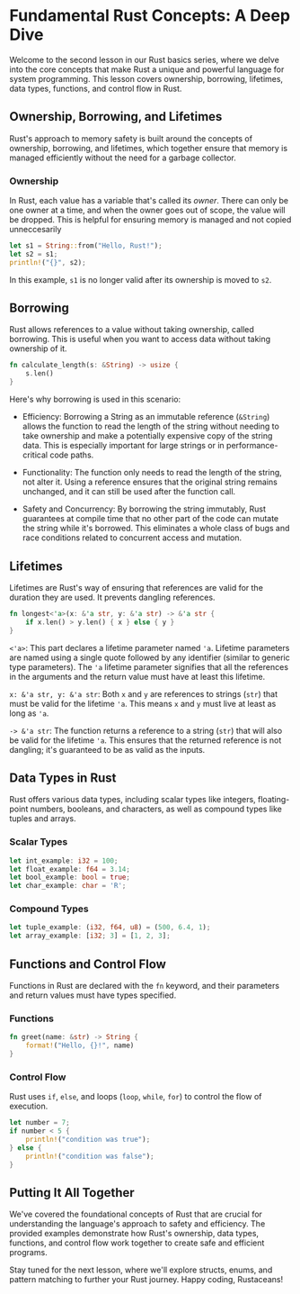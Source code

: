 # Fundamental Rust Concepts: A Deep Dive

Welcome to the second lesson in our Rust basics series, where we delve into the core concepts that make Rust a unique and powerful language for system programming. This lesson covers ownership, borrowing, lifetimes, data types, functions, and control flow in Rust.

## Ownership, Borrowing, and Lifetimes

Rust's approach to memory safety is built around the concepts of ownership, borrowing, and lifetimes, which together ensure that memory is managed efficiently without the need for a garbage collector.

### Ownership

In Rust, each value has a variable that's called its *owner*. There can only be one owner at a time, and when the owner goes out of scope, the value will be dropped. This is helpful for ensuring memory is managed and not copied unneccesarily

```rust
let s1 = String::from("Hello, Rust!");
let s2 = s1;
println!("{}", s2);
```

In this example, `s1` is no longer valid after its ownership is moved to `s2`.

## Borrowing

Rust allows references to a value without taking ownership, called borrowing. This is useful when you want to access data without taking ownership of it.

```rust
fn calculate_length(s: &String) -> usize {
    s.len()
}
```

Here's why borrowing is used in this scenario:

* Efficiency: Borrowing a String as an immutable reference (`&String`) allows the function to read the length of the string without needing to take ownership and make a potentially expensive copy of the string data. This is especially important for large strings or in performance-critical code paths.

* Functionality: The function only needs to read the length of the string, not alter it. Using a reference ensures that the original string remains unchanged, and it can still be used after the function call.

* Safety and Concurrency: By borrowing the string immutably, Rust guarantees at compile time that no other part of the code can mutate the string while it's borrowed. This eliminates a whole class of bugs and race conditions related to concurrent access and mutation.

## Lifetimes

Lifetimes are Rust's way of ensuring that references are valid for the duration they are used. It prevents dangling references.

```rust
fn longest<'a>(x: &'a str, y: &'a str) -> &'a str {
    if x.len() > y.len() { x } else { y }
}
```

`<'a>`: This part declares a lifetime parameter named `'a`. Lifetime parameters are named using a single quote followed by any identifier (similar to generic type parameters). The `'a` lifetime parameter signifies that all the references in the arguments and the return value must have at least this lifetime.

`x: &'a str, y: &'a str`: Both `x` and `y` are references to strings (`str`) that must be valid for the lifetime `'a`. This means `x` and `y` must live at least as long as `'a`.

`-> &'a str`: The function returns a reference to a string (`str`) that will also be valid for the lifetime `'a`. This ensures that the returned reference is not dangling; it's guaranteed to be as valid as the inputs.

## Data Types in Rust

Rust offers various data types, including scalar types like integers, floating-point numbers, booleans, and characters, as well as compound types like tuples and arrays.

### Scalar Types

```rust
let int_example: i32 = 100;
let float_example: f64 = 3.14;
let bool_example: bool = true;
let char_example: char = 'R';
```

### Compound Types

```rust
let tuple_example: (i32, f64, u8) = (500, 6.4, 1);
let array_example: [i32; 3] = [1, 2, 3];
```

## Functions and Control Flow

Functions in Rust are declared with the `fn` keyword, and their parameters and return values must have types specified.

### Functions

```rust
fn greet(name: &str) -> String {
    format!("Hello, {}!", name)
}
```

### Control Flow

Rust uses `if`, `else`, and loops (`loop`, `while`, `for`) to control the flow of execution.

```rust
let number = 7;
if number < 5 {
    println!("condition was true");
} else {
    println!("condition was false");
}
```

## Putting It All Together

We've covered the foundational concepts of Rust that are crucial for understanding the language's approach to safety and efficiency. The provided examples demonstrate how Rust's ownership, data types, functions, and control flow work together to create safe and efficient programs.

Stay tuned for the next lesson, where we'll explore structs, enums, and pattern matching to further your Rust journey. Happy coding, Rustaceans!